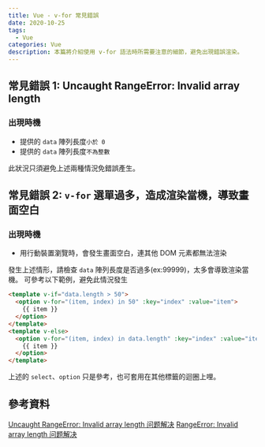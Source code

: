 ```yaml
---
title: Vue - v-for 常見錯誤
date: 2020-10-25
tags: 
  - Vue
categories: Vue
description: 本篇將介紹使用 v-for 語法時所需要注意的細節，避免出現錯誤渲染。
---
```

## 常見錯誤 1: Uncaught RangeError: Invalid array length
  ### 出現時機
  * 提供的 `data` 陣列長度`小於 0`
  * 提供的 `data` 陣列長度`不為整數`
  
此狀況只須避免上述兩種情況免錯誤產生。
## 常見錯誤 2: `v-for` 選單過多，造成渲染當機，導致畫面空白
  ### 出現時機
  * 用行動裝置瀏覽時，會發生畫面空白，連其他 DOM 元素都無法渲染
  
發生上述情形，請檢查 `data` 陣列長度是否過多(ex:99999)，太多會導致渲染當機。
可參考以下範例，避免此情況發生
  ``` HTML
  <template v-if="data.length > 50">
    <option v-for="(item, index) in 50" :key="index" :value="item">
      {{ item }}
    </option>
  </template>
  <template v-else>
    <option v-for="(item, index) in data.length" :key="index" :value="item">
      {{ item }}
    </option>
  </template>
  ```
  上述的 `select`、`option` 只是參考，也可套用在其他標籤的迴圈上哩。


## 參考資料
[Uncaught RangeError: Invalid array length 问题解决](https://blog.csdn.net/violetjack0808/article/details/54892889)
[RangeError: Invalid array length 问题解决](https://blog.csdn.net/qq_39400014/article/details/105558394)